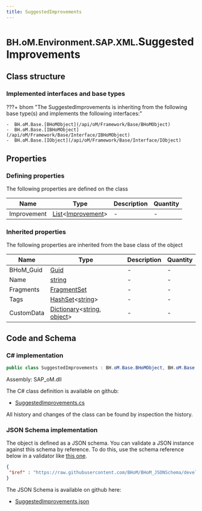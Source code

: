 ```yaml
---
title: SuggestedImprovements
---
```


# <small>BH.oM.Environment.SAP.XML.</small>**SuggestedImprovements**



## Class structure

### Implemented interfaces and base types

???+ bhom "The SuggestedImprovements is inheriting from the following base type(s) and implements the following interfaces:"

    -  BH.oM.Base.[BHoMObject](/api/oM/Framework/Base/BHoMObject)
    -  BH.oM.Base.[IBHoMObject](/api/oM/Framework/Base/Interface/IBHoMObject)
    -  BH.oM.Base.[IObject](/api/oM/Framework/Base/Interface/IObject)


## Properties



### Defining properties

The following properties are defined on the class

| Name             | Type             | Description      | Quantity         |
|------------------|------------------|------------------|------------------|
| Improvement | [List](https://learn.microsoft.com/en-us/dotnet/api/System.Collections.Generic.List-1?view=netstandard-2.0)&lt;[Improvement](/api/oM/Adapter/Environment/XML/Improvement)&gt; | - | - |


### Inherited properties
The following properties are inherited from the base class of the object

| Name             | Type             | Description      | Quantity         |
|------------------|------------------|------------------|------------------|
| BHoM_Guid | [Guid](https://learn.microsoft.com/en-us/dotnet/api/System.Guid?view=netstandard-2.0) | - | - |
| Name | [string](https://learn.microsoft.com/en-us/dotnet/api/System.String?view=netstandard-2.0) | - | - |
| Fragments | [FragmentSet](/api/oM/Framework/Base/FragmentSet) | - | - |
| Tags | [HashSet](https://learn.microsoft.com/en-us/dotnet/api/System.Collections.Generic.HashSet-1?view=netstandard-2.0)&lt;[string](https://learn.microsoft.com/en-us/dotnet/api/System.String?view=netstandard-2.0)&gt; | - | - |
| CustomData | [Dictionary](https://learn.microsoft.com/en-us/dotnet/api/System.Collections.Generic.Dictionary-2?view=netstandard-2.0)&lt;[string](https://learn.microsoft.com/en-us/dotnet/api/System.String?view=netstandard-2.0), [object](https://learn.microsoft.com/en-us/dotnet/api/System.Object?view=netstandard-2.0)&gt; | - | - |


## Code and Schema

### C# implementation

``` C# title="C#"
public class SuggestedImprovements : BH.oM.Base.BHoMObject, BH.oM.Base.IBHoMObject, BH.oM.Base.IObject
```

Assembly: SAP_oM.dll

The C# class definition is available on github:

- [SuggestedImprovements.cs](https://github.com/BHoM/SAP_Toolkit/blob/develop/SAP_oM/XML\SuggestedImprovements.cs)

All history and changes of the class can be found by inspection the history.
### JSON Schema implementation

The object is defined as a JSON schema. You can validate a JSON instance against this schema by reference. To do this, use the schema reference below in a validator like [this one](https://www.jsonschemavalidator.net/).

``` json title="JSON Schema"
{
 "$ref" : "https://raw.githubusercontent.com/BHoM/BHoM_JSONSchema/develop/SAP_oM/SAP/XML/SuggestedImprovements.json"
}
```

The JSON Schema is available on github here:

- [SuggestedImprovements.json](https://github.com/BHoM/BHoM_JSONSchema/blob/develop/SAP_oM/SAP/XML/SuggestedImprovements.json)
